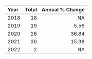 |Year | Total| Annual % Change|
|:----|-----:|---------------:|
|2018 |    18|              NA|
|2019 |    19|            5.56|
|2020 |    26|           36.84|
|2021 |    30|           15.38|
|2022 |     2|              NA|
